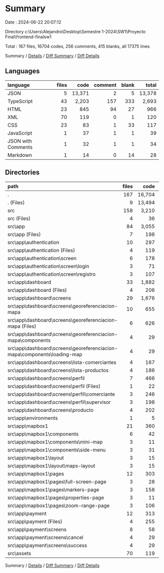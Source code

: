# Summary

Date : 2024-06-22 20:07:12

Directory c:\\Users\\Alejandro\\Desktop\\Semestre 1-2024\\SW1\\Proyecto Final\\frontend-finalsw1

Total : 167 files,  16704 codes, 256 comments, 415 blanks, all 17375 lines

Summary / [Details](details.md) / [Diff Summary](diff.md) / [Diff Details](diff-details.md)

## Languages
| language | files | code | comment | blank | total |
| :--- | ---: | ---: | ---: | ---: | ---: |
| JSON | 5 | 13,371 | 2 | 5 | 13,378 |
| TypeScript | 43 | 2,203 | 157 | 333 | 2,693 |
| HTML | 23 | 845 | 94 | 27 | 966 |
| XML | 70 | 119 | 0 | 1 | 120 |
| CSS | 23 | 83 | 1 | 33 | 117 |
| JavaScript | 1 | 37 | 1 | 1 | 39 |
| JSON with Comments | 1 | 32 | 1 | 1 | 34 |
| Markdown | 1 | 14 | 0 | 14 | 28 |

## Directories
| path | files | code | comment | blank | total |
| :--- | ---: | ---: | ---: | ---: | ---: |
| . | 167 | 16,704 | 256 | 415 | 17,375 |
| . (Files) | 9 | 13,494 | 10 | 32 | 13,536 |
| src | 158 | 3,210 | 246 | 383 | 3,839 |
| src (Files) | 4 | 36 | 1 | 11 | 48 |
| src\\app | 84 | 3,055 | 245 | 371 | 3,671 |
| src\\app (Files) | 7 | 198 | 0 | 20 | 218 |
| src\\app\\authentication | 10 | 297 | 22 | 30 | 349 |
| src\\app\\authentication (Files) | 4 | 119 | 2 | 16 | 137 |
| src\\app\\authentication\\screen | 6 | 178 | 20 | 14 | 212 |
| src\\app\\authentication\\screen\\login | 3 | 71 | 7 | 5 | 83 |
| src\\app\\authentication\\screen\\registro | 3 | 107 | 13 | 9 | 129 |
| src\\app\\dashboard | 33 | 1,882 | 202 | 212 | 2,296 |
| src\\app\\dashboard (Files) | 4 | 206 | 4 | 14 | 224 |
| src\\app\\dashboard\\screens | 29 | 1,676 | 198 | 198 | 2,072 |
| src\\app\\dashboard\\screens\\georeferenciacion-mapa | 10 | 655 | 41 | 97 | 793 |
| src\\app\\dashboard\\screens\\georeferenciacion-mapa (Files) | 6 | 626 | 41 | 86 | 753 |
| src\\app\\dashboard\\screens\\georeferenciacion-mapa\\components | 4 | 29 | 0 | 11 | 40 |
| src\\app\\dashboard\\screens\\georeferenciacion-mapa\\components\\loading-map | 4 | 29 | 0 | 11 | 40 |
| src\\app\\dashboard\\screens\\lista-comerciantes | 4 | 167 | 22 | 15 | 204 |
| src\\app\\dashboard\\screens\\lista-productos | 4 | 186 | 31 | 18 | 235 |
| src\\app\\dashboard\\screens\\perfil | 7 | 466 | 55 | 41 | 562 |
| src\\app\\dashboard\\screens\\perfil (Files) | 1 | 22 | 1 | 6 | 29 |
| src\\app\\dashboard\\screens\\perfil\\comerciante | 3 | 246 | 28 | 19 | 293 |
| src\\app\\dashboard\\screens\\perfil\\supervisor | 3 | 198 | 26 | 16 | 240 |
| src\\app\\dashboard\\screens\\producto | 4 | 202 | 49 | 27 | 278 |
| src\\app\\environments | 1 | 5 | 0 | 1 | 6 |
| src\\app\\mapbox1 | 21 | 360 | 15 | 65 | 440 |
| src\\app\\mapbox1\\components | 6 | 42 | 0 | 10 | 52 |
| src\\app\\mapbox1\\components\\mini-map | 3 | 11 | 0 | 5 | 16 |
| src\\app\\mapbox1\\components\\side-menu | 3 | 31 | 0 | 5 | 36 |
| src\\app\\mapbox1\\layout | 3 | 15 | 0 | 5 | 20 |
| src\\app\\mapbox1\\layout\\maps-layout | 3 | 15 | 0 | 5 | 20 |
| src\\app\\mapbox1\\pages | 12 | 303 | 15 | 50 | 368 |
| src\\app\\mapbox1\\pages\\full-screen-page | 3 | 28 | 1 | 6 | 35 |
| src\\app\\mapbox1\\pages\\markers-page | 3 | 158 | 13 | 20 | 191 |
| src\\app\\mapbox1\\pages\\properties-page | 3 | 11 | 0 | 5 | 16 |
| src\\app\\mapbox1\\pages\\zoom-range-page | 3 | 106 | 1 | 19 | 126 |
| src\\app\\payment | 12 | 313 | 6 | 43 | 362 |
| src\\app\\payment (Files) | 4 | 255 | 6 | 21 | 282 |
| src\\app\\payment\\screens | 8 | 58 | 0 | 22 | 80 |
| src\\app\\payment\\screens\\cancel | 4 | 29 | 0 | 11 | 40 |
| src\\app\\payment\\screens\\success | 4 | 29 | 0 | 11 | 40 |
| src\\assets | 70 | 119 | 0 | 1 | 120 |

Summary / [Details](details.md) / [Diff Summary](diff.md) / [Diff Details](diff-details.md)